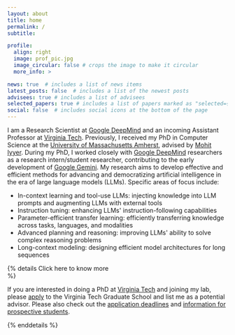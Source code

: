 ```yaml
---
layout: about
title: home
permalink: /
subtitle:

profile:
  align: right
  image: prof_pic.jpg
  image_circular: false # crops the image to make it circular
  more_info: >

news: true  # includes a list of news items
latest_posts: false  # includes a list of the newest posts
advisees: true # includes a list of advisees
selected_papers: true # includes a list of papers marked as "selected={true}"
social: false  # includes social icons at the bottom of the page
---
```


<p>
I am a Research Scientist at <a href='https://deepmind.google'>Google DeepMind</a> and an incoming Assistant Professor at <a href='https://cs.vt.edu'>Virginia Tech</a>. Previously, I received my PhD in Computer Science at the <a href='https://www.cics.umass.edu'>University of Massachusetts Amherst</a>, advised by <a href='https://people.cs.umass.edu/~miyyer'>Mohit Iyyer</a>. During my PhD, I worked closely with <a href='https://deepmind.google'>Google DeepMind</a> researchers as a research intern/student researcher, contributing to the early development of <a href='https://gemini.google.com'>Google Gemini</a>. My research aims to develop effective and efficient methods for advancing and democratizing artificial intelligence in the era of large language models (LLMs). Specific areas of focus include:
</p>

- <span class="font-weight-bold">In-context learning and tool-use LLMs:</span> injecting knowledge into LLM prompts and augmenting LLMs with external tools
- <span class="font-weight-bold">Instruction tuning:</span> enhancing LLMs' instruction-following capabilities
- <span class="font-weight-bold">Parameter-efficient transfer learning:</span> efficiently transferring knowledge across tasks, languages, and modalities
- <span class="font-weight-bold">Advanced planning and reasoning:</span> improving LLMs' ability to solve complex reasoning problems
- <span class="font-weight-bold">Long-context modeling:</span> designing efficient model architectures for long sequences

{% details Click here to know more <br> %}
<p>If you are interested in doing a PhD at <a href='https://cs.vt.edu'>Virginia Tech</a> and joining my lab, please <a href='https://applyto.graduateschool.vt.edu/apply'>apply</a> to the Virginia Tech Graduate School and list me as a potential advisor. Please also check out the <a href='https://cs.vt.edu/Graduate/ApplicationDeadlines.html'>application deadlines</a> and <a href='https://website.cs.vt.edu/Graduate/Prospective.html'>information for prospective students</a>. </p>
{% enddetails %}
